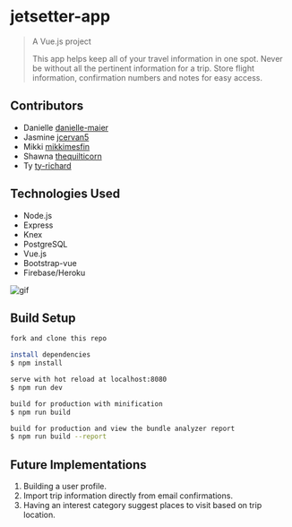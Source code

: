 # jetsetter-app

> A Vue.js project
>
> This app helps keep all of your travel information in one spot. Never be without all the pertinent information for a trip.
> Store flight information, confirmation numbers and notes for easy access.

## Contributors

* Danielle [danielle-maier](https://github.com/danielle-maier)
* Jasmine [jcervan5](https://github.com/jcervan5)
* Mikki [mikkimesfin](https://github.com/mikkimesfin)
* Shawna [thequilticorn](https://github.com/thequilticorn)
* Ty [ty-richard](https://github.com/ty-richard)

## Technologies Used

* Node.js
* Express
* Knex
* PostgreSQL
* Vue.js
* Bootstrap-vue
* Firebase/Heroku

![gif](https://media.giphy.com/media/j26eMYjrvekjS/giphy.gif)

## Build Setup

``` bash
fork and clone this repo

install dependencies
$ npm install

serve with hot reload at localhost:8080
$ npm run dev

build for production with minification
$ npm run build

build for production and view the bundle analyzer report
$ npm run build --report
```

## Future Implementations

1. Building a user profile.
1. Import trip information directly from email confirmations.
1. Having an interest category suggest places to visit based on trip location.
